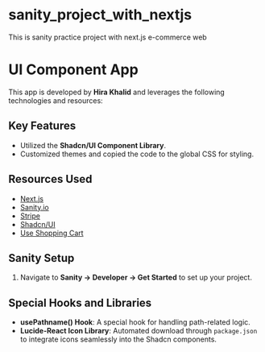 # sanity_project_with_nextjs
This is sanity practice project with next.js e-commerce web

# UI Component App

This app is developed by **Hira Khalid** and leverages the following technologies and resources:

## Key Features
- Utilized the **Shadcn/UI Component Library**.
- Customized themes and copied the code to the global CSS for styling.

## Resources Used
- [Next.js](https://nextjs.org/)
- [Sanity.io](https://www.sanity.io/)
- [Stripe](https://stripe.com/)
- [Shadcn/UI](https://ui.shadcn.com/)
- [Use Shopping Cart](https://useshoppingcart.com/)

## Sanity Setup
1. Navigate to **Sanity -> Developer -> Get Started** to set up your project.

## Special Hooks and Libraries
- **usePathname() Hook**: A special hook for handling path-related logic.
- **Lucide-React Icon Library**: Automated download through `package.json` to integrate icons seamlessly into the Shadcn components.

